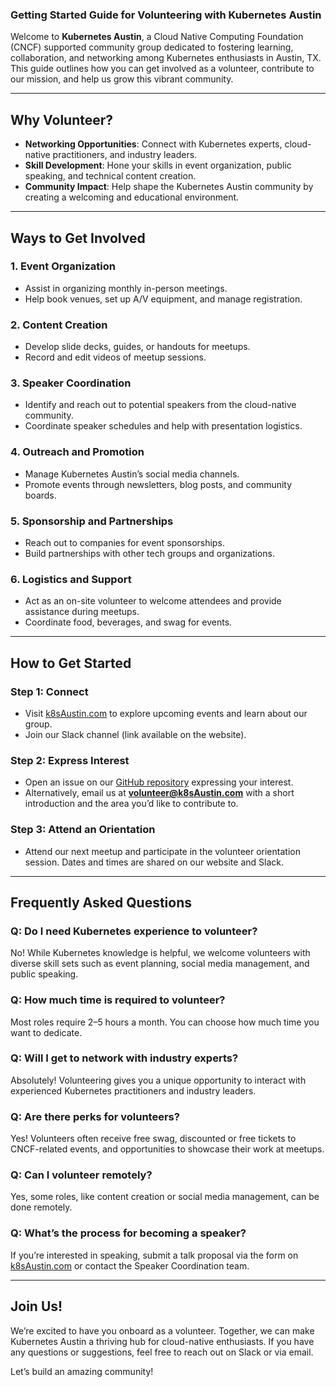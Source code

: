 ### Getting Started Guide for Volunteering with Kubernetes Austin

Welcome to **Kubernetes Austin**, a Cloud Native Computing Foundation (CNCF) supported community group dedicated to fostering learning, collaboration, and networking among Kubernetes enthusiasts in Austin, TX. This guide outlines how you can get involved as a volunteer, contribute to our mission, and help us grow this vibrant community. 

---

## **Why Volunteer?**

- **Networking Opportunities**: Connect with Kubernetes experts, cloud-native practitioners, and industry leaders. 
- **Skill Development**: Hone your skills in event organization, public speaking, and technical content creation.
- **Community Impact**: Help shape the Kubernetes Austin community by creating a welcoming and educational environment.

---

## **Ways to Get Involved**

### 1. **Event Organization**
   - Assist in organizing monthly in-person meetings.
   - Help book venues, set up A/V equipment, and manage registration.

### 2. **Content Creation**
   - Develop slide decks, guides, or handouts for meetups.
   - Record and edit videos of meetup sessions.

### 3. **Speaker Coordination**
   - Identify and reach out to potential speakers from the cloud-native community.
   - Coordinate speaker schedules and help with presentation logistics.

### 4. **Outreach and Promotion**
   - Manage Kubernetes Austin’s social media channels.
   - Promote events through newsletters, blog posts, and community boards.

### 5. **Sponsorship and Partnerships**
   - Reach out to companies for event sponsorships.
   - Build partnerships with other tech groups and organizations.

### 6. **Logistics and Support**
   - Act as an on-site volunteer to welcome attendees and provide assistance during meetups.
   - Coordinate food, beverages, and swag for events.

---

## **How to Get Started**

### Step 1: Connect
- Visit [k8sAustin.com](http://k8sAustin.com) to explore upcoming events and learn about our group.
- Join our Slack channel (link available on the website).

### Step 2: Express Interest
- Open an issue on our [GitHub repository](https://github.com/K8sAustin/k8sAustin) expressing your interest.
- Alternatively, email us at **volunteer@k8sAustin.com** with a short introduction and the area you’d like to contribute to.

### Step 3: Attend an Orientation
- Attend our next meetup and participate in the volunteer orientation session. Dates and times are shared on our website and Slack.

---

## **Frequently Asked Questions**

### **Q: Do I need Kubernetes experience to volunteer?**
No! While Kubernetes knowledge is helpful, we welcome volunteers with diverse skill sets such as event planning, social media management, and public speaking.

### **Q: How much time is required to volunteer?**
Most roles require 2–5 hours a month. You can choose how much time you want to dedicate.

### **Q: Will I get to network with industry experts?**
Absolutely! Volunteering gives you a unique opportunity to interact with experienced Kubernetes practitioners and industry leaders.

### **Q: Are there perks for volunteers?**
Yes! Volunteers often receive free swag, discounted or free tickets to CNCF-related events, and opportunities to showcase their work at meetups.

### **Q: Can I volunteer remotely?**
Yes, some roles, like content creation or social media management, can be done remotely.

### **Q: What’s the process for becoming a speaker?**
If you’re interested in speaking, submit a talk proposal via the form on [k8sAustin.com](http://k8sAustin.com) or contact the Speaker Coordination team.

---

## **Join Us!**
We’re excited to have you onboard as a volunteer. Together, we can make Kubernetes Austin a thriving hub for cloud-native enthusiasts. If you have any questions or suggestions, feel free to reach out on Slack or via email.

Let’s build an amazing community!
